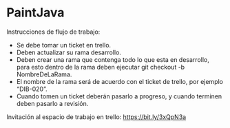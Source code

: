 # PaintJava

Instrucciones de flujo de trabajo:
-	Se debe tomar un ticket en trello. 
-	Deben actualizar su rama desarrollo.
-	Deben crear una rama que contenga todo lo que esta en desarrollo, para esto dentro de la rama deben ejecutar git checkout -b NombreDeLaRama.
-	El nombre de la rama será de acuerdo con el ticket de trello, por ejemplo “DIB-020”.
-	Cuando tomen un ticket deberán pasarlo a progreso, y cuando terminen deben pasarlo a revisión. 

Invitación al espacio de trabajo en trello: https://bit.ly/3xQpN3a
